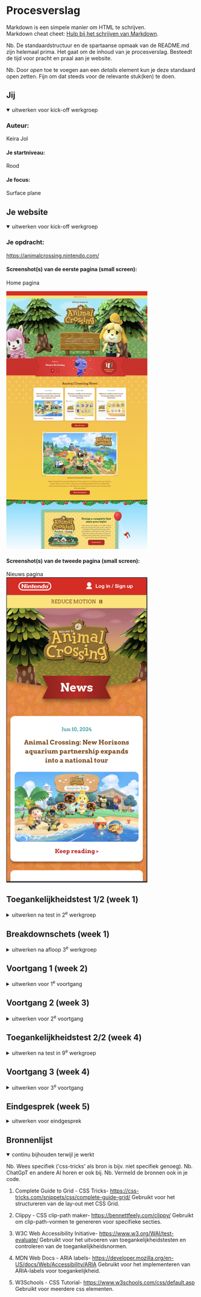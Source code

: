 # Procesverslag
Markdown is een simpele manier om HTML te schrijven.  
Markdown cheat cheet: [Hulp bij het schrijven van Markdown](https://github.com/adam-p/markdown-here/wiki/Markdown-Cheatsheet).

Nb. De standaardstructuur en de spartaanse opmaak van de README.md zijn helemaal prima. Het gaat om de inhoud van je procesverslag. Besteedt de tijd voor pracht en praal aan je website.

Nb. Door *open* toe te voegen aan een *details* element kun je deze standaard open zetten. Fijn om dat steeds voor de relevante stuk(ken) te doen.





## Jij

<details open>
  <summary>uitwerken voor kick-off werkgroep</summary>

  ### Auteur:
  Keira Jol

  #### Je startniveau:
  Rood

  #### Je focus:
  Surface plane
 
</details>





## Je website

<details open>
  <summary>uitwerken voor kick-off werkgroep</summary>

  ### Je opdracht:
  https://animalcrossing.nintendo.com/

  #### Screenshot(s) van de eerste pagina (small screen): 
  Home pagina 

  <img src="ReadMe-Images/AnimalCrossing-home-OG.png" width="375px" alt="Animal Crossing homepage screenshot">

  #### Screenshot(s) van de tweede pagina (small screen):
  Nieuws pagina  
  <img src="ReadMe-Images/AnimalCrossing-news-OG.png" width="375px" alt="Animal Crossing news page screenshot">
 
</details>



## Toegankelijkheidstest 1/2 (week 1)

<details>
  <summary>uitwerken na test in 2<sup>e</sup> werkgroep</summary>

  ### Bevindingen
  Lijst met je bevindingen die in de test naar voren kwamen:
  - Tekst contrast niet overal voldoende (bijvoorbeeld witte tekst op een lichte achtergrond).
  - Niet elke afbeelding heeft een alt tekst.
  - Volgorde van klikken is niet altijd logisch.
  

</details>



## Breakdownschets (week 1)

<details>
  <summary>uitwerken na afloop 3<sup>e</sup> werkgroep</summary>

  ### de hele pagina: 
  <img src="ReadMe-Images/BreakdownSchets-AnimalCrossing.png" width="375px" alt="breakdown van de hele pagina">

</details>





## Voortgang 1 (week 2)

<details>
  <summary>uitwerken voor 1<sup>e</sup> voortgang</summary>
      <img src="ReadMe-Images/SS-week1.png" width="375px" alt="Animal Crossing home page screenshot">

  ### Stand van zaken
  hier dit ging goed & dit was lastig (neem ook screenshots op van delen van je website en code)
  Ik was eerst bezig met de html dat kon ik best goed al indelen. Opzich ging alles wel goed maar ik had nog wel moeite met css selectors. Waardoor ik css code aan het schrijven was maar het werkte niet omdat de selector niet correct was.

  ### Verslag van meeting
  hier na afloop snel de uitkomsten van de meeting vastleggen

  - Ik had nog niet zoveel vragen. Ik was al erg goed opweg hier en had al het begin van de eerste pagina. 

</details>





## Voortgang 2 (week 3)

<details>
  <summary>uitwerken voor 2<sup>e</sup> voortgang</summary>

<img src="ReadMe-Images/SS-week2-img1.png" width="375px" alt="Animal Crossing news page screenshot">
<img src="ReadMe-Images/SS-week2-img2.png" width="375px" alt="Animal Crossing news page screenshot">
<img src="ReadMe-Images/SS-week2-img3.png" width="375px" alt="Animal Crossing news page screenshot">
  ### Stand van zaken
  hier dit ging goed & dit was lastig (neem ook screenshots op van delen van je website en code)
  Ik was al best ver met de Home pagina. Ik had een paar problemen waar ik zelf niet uit kom. ik wou namelijk dat een section een rode einde had maar dat krijg ik niet voor elkaar. 
  Ik krijg bij section 1 in de main waar de kado img instaat krijg ik de button niet volledig rond.


  ### Verslag van meeting
  hier na afloop snel de uitkomsten van de meeting vastleggen

  - Problem: Ronde einde voor een section.
  Ik ben geholpen door de studentassisten.
  oplossing:
  Ik moest gebruik maken van clip path alleen als ik dat gebruikte werd de section erg klein. Waardoor ik een div heb gebruikt en daarop heb ik een clip path gemaakt.

  css code:
  main>div:nth-of-type(3) {
    position: relative;
    clip-path: ellipse(65% 60% at 52% 100%);
    background-image: url(Images/green-triangles.png);
    background-color: #01A623;
    height: 20em;
    margin-top: 5em;
}

- Problem: Een button een volledig rondje maken
Oplossing: aspect-ratio: 1;


</details>





## Toegankelijkheidstest 2/2 (week 4)

<details>
  <summary>uitwerken na test in 9<sup>e</sup> werkgroep</summary>
  
  ### Bevindingen
  Lijst met je bevindingen die in de test naar voren kwamen (geef ook aan wat er verbeterd is):
  - de Headings stonden nog niet allemaal goed heb ik aangepast.
  - contrast bij de hover van een button was slecht tekst was erg onduidelijk.
  - Geen duidelijke alt teksten. 
  - Bij voice over skipte het soms een link.
  - 

</details>





## Voortgang 3 (week 4)

<details>
  <summary>uitwerken voor 3<sup>e</sup> voortgang</summary>
  <img src="ReadMe-Images/SS-week3-img1.png" width="375px" alt="Animal Crossing news page screenshot">

  ### Stand van zaken
  hier dit ging goed & dit was lastig (neem ook screenshots op van delen van je website en code)
  Ik ben al klaar met de website alleen moet het nog toegankelijk gemaakt worden. Een probleem die ik heb is dat ik via een bron een button in een a heb gezet waardoor het met een screenreader er 2 keer overheen ging. Ook zijn de headings nog in de juiste volgorde.

  ### Verslag van meeting
  hier na afloop snel de uitkomsten van de meeting vastleggen

  - Problem: button in een a is niet toegankelijk.
  Oplossing:
  geen button gebruiken maar de a stijlen als een button.
  - problem: datums niet in een een heading maar in een time.

  - Bij de amiibo in een list zetten en niet naast elkaar stijlen.


</details>





## Eindgesprek (week 5)

<details>
  <summary>uitwerken voor eindgesprek</summary>

  ### Je uitkomst - karakteristiek screenshots:

  <img src="ReadMe-Images/SS-eindproduct.png" width="375px" alt="uitkomst opdracht 1">
  <img src="ReadMe-Images/SS-eind-img1.png" width="375px" alt="uitkomst opdracht 1">
  <img src="ReadMe-Images/SS-eind-img2.png" width="375px" alt="uitkomst opdracht 1">
  <img src="ReadMe-Images/SS-eind-img3.png" width="375px" alt="uitkomst opdracht 1">
  


  ### Dit ging goed/Heb ik geleerd: 
  - Navigatie volgorde aanpassen: De tab-volgorde was niet altijd logisch en het duurde even voordat ik dat goed had.
  - De css selectors, ik gebruikte vooral classes en ids af en toe wel selectors maar ik gebruikte best snel een class waardoor ik nog niet zo goed de selectors kenden. Ik dit bij deze opdracht veel ontwikkeld en snap nu hoe de css selectors werken.

  <img src="readme-images/dummy-plaatje.jpg" width="375px" alt="top">


  ### Dit was lastig/Is niet gelukt:
  Korte omschrijving met plaatjes
  - Navigatie volgorde aanpassen: De tab-volgorde was niet altijd logisch en het duurde even voordat ik dat goed had.

  - ik vond de ronde onderkant krijgen erg lastig en heb ik best veel moeite mee gehad om het goed te krijgen.

  <img src="ReadMe-Images/SS-rondeonderknat.png" width="375px" alt="bummer">
</details>





## Bronnenlijst

<details open>
  <summary>continu bijhouden terwijl je werkt</summary>

  Nb. Wees specifiek ('css-tricks' als bron is bijv. niet specifiek genoeg). 
  Nb. ChatGpT en andere AI horen er ook bij.
  Nb. Vermeld de bronnen ook in je code.

1. Complete Guide to Grid - CSS Tricks- https://css-tricks.com/snippets/css/complete-guide-grid/
Gebruikt voor het structureren van de lay-out met CSS Grid.

2. Clippy - CSS clip-path maker- https://bennettfeely.com/clippy/
Gebruikt om clip-path-vormen te genereren voor specifieke secties.

3. W3C Web Accessibility Initiative- https://www.w3.org/WAI/test-evaluate/
Gebruikt voor het uitvoeren van toegankelijkheidstesten en controleren van de toegankelijkheidsnormen.

4. MDN Web Docs - ARIA labels- https://developer.mozilla.org/en-US/docs/Web/Accessibility/ARIA
Gebruikt voor het implementeren van ARIA-labels voor toegankelijkheid.

5. W3Schools - CSS Tutorial- https://www.w3schools.com/css/default.asp
Gebruikt voor meerdere css elementen.

</details>